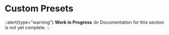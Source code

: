 # Custom Presets

::alert{type="warning"}
**Work in Progress**
:br
Documentation for this section is not yet complete.
::
